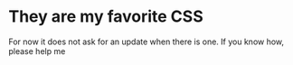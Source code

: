 # They are my favorite CSS
For now it does not ask for an update when there is one.
If you know how, please help me
